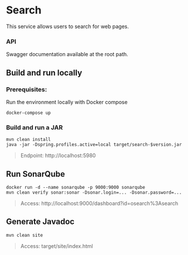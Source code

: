# Search
This service allows users to search for web pages.


### API
Swagger documentation available at the root path.


## Build and run locally
### Prerequisites:
Run the environment locally with Docker compose
```
docker-compose up
```  

### Build and run a JAR
```            
mvn clean install
java -jar -Dspring.profiles.active=local target/search-$version.jar
```
> Endpoint: http://localhost:5980


## Run SonarQube
```  
docker run -d --name sonarqube -p 9000:9000 sonarqube
mvn clean verify sonar:sonar -Dsonar.login=... -Dsonar.password=...
```  
> Access: http://localhost:9000/dashboard?id=osearch%3Asearch


## Generate Javadoc
```            
mvn clean site
```
> Access: target/site/index.html 